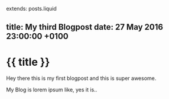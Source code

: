 extends: posts.liquid

title:   My third Blogpost
date:    27 May 2016 23:00:00 +0100
---
# {{ title }}

Hey there this is my first blogpost and this is super awesome.

My Blog is lorem ipsum like, yes it is..
